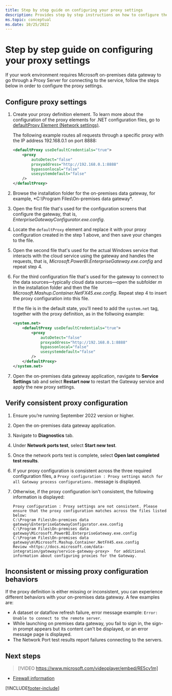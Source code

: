 ```yaml
---
title: Step by step guide on configuring your proxy settings
description: Provides step by step instructions on how to configure the proxy settings for the on-premises data gateway.
ms.topic: conceptual
ms.date: 10/25/2022
---
```

# Step by step guide on configuring your proxy settings

If your work environment requires Microsoft on-premises data gateway to go through a Proxy Server for connecting to the service, follow the steps below in order to configure the proxy settings.

## Configure proxy settings

1. Create your proxy definition element. To learn more about the configuration of the proxy elements for .NET configuration files, go to [defaultProxy Element (Network settings)](/dotnet/framework/configure-apps/file-schema/network/defaultproxy-element-network-settings).

   The following example routes all requests through a specific proxy with the IP address 192.168.0.1 on port 8888:

    ```xml
    <defaultProxy useDefaultCredentials="true">
        <proxy  
            autoDetect="false"  
            proxyaddress="http://192.168.0.1:8888"
            bypassonlocal="false"
            usesystemdefault="false"
        />
    </defaultProxy>
    ```

2. Browse the installation folder for the on-premises data gateway, for example, *C:\Program Files\On-premises data gateway\*.
3. Open the first file that's used for the configuration screens that configure the gateway, that is, *EnterpriseGatewayConfigurator.exe.config*.
4. Locate the `defaultProxy` element and replace it with your proxy configuration created in the step 1 above, and then save your changes to the file.
5. Open the second file that's used for the actual Windows service that interacts with the cloud service using the gateway and handles the requests, that is, *Microsoft.PowerBI.EnterpriseGateway.exe.config* and repeat step 4.
6. For the third configuration file that's used for the gateway to connect to the data sources&mdash;typically cloud data sources&mdash;open the subfolder *m* in the installation folder and then the file *Microsoft.Mashup.Container.NetFX45.exe.config*. Repeat step 4 to insert the proxy configuration into this file.

   If the file is in the default state, you'll need to add the `system.net` tag, together with the proxy definition, as in the follwoing example:

    ```xml
    <system.net>
        <defaultProxy useDefaultCredentials="true">
            <proxy  
                autoDetect="false"  
                proxyaddress="http://192.168.0.1:8888"
                bypassonlocal="false"
                usesystemdefault="false"
            />
        </defaultProxy>
    </system.net>
    ```

7. Open the on-premises data gateway application, navigate to **Service Settings** tab and select **Restart now** to restart the Gateway service and apply the new proxy settings.

## Verify consistent proxy configuration

1. Ensure you’re running September 2022 version or higher.
2. Open the on-premises data gateway application.
3. Navigate to **Diagnostics** tab.
4. Under **Network ports test**, select **Start new test**.
5. Once the network ports test is complete, select **Open last completed test results**.
6. If your proxy configuration is consistent across the three required configuration files, a `Proxy configuration : Proxy settings match for all Gateway process configurations.` message is displayed.
7. Otherwise, if the proxy configuration isn't consistent, the following information is displayed:

   ```
   Proxy configuration : Proxy settings are not consistent. Please ensure that the proxy configuration matches across the files listed below:
   C:\Program Files\On-premises data gateway\EnterpriseGatewayConfigurator.exe.config
   C:\Program Files\On-premises data gateway\Microsoft.PowerBI.EnterpriseGateway.exe.config
   C:\Program Files\On-premises data gateway\m\Microsoft.Mashup.Container.NetFX45.exe.config
   Review <https://docs.microsoft.com/data-integration/gateway/service-gateway-proxy>  for additional information about configuring proxies for the Gateway.
   ```

## Inconsistent or missing proxy configuration behaviors

If the proxy definition is either missing or inconsistent, you can experience different behaviors with your on-premises data gateway. A few examples are:

* A dataset or dataflow refresh failure, error message example: `Error: Unable to connect to the remote server`.
* While launching on premises data gateway, you fail to sign in, the sign-in prompt appears but its content can't be displayed, or an error message page is displayed.
* The Network Port test results report failures connecting to the servers.

## Next steps

> [!VIDEO https://www.microsoft.com/videoplayer/embed/RE5cv1m]

* [Firewall information](service-gateway-tshoot.md#firewall-or-proxy)

[!INCLUDE[footer-include](../includes/footer-banner.md)]
